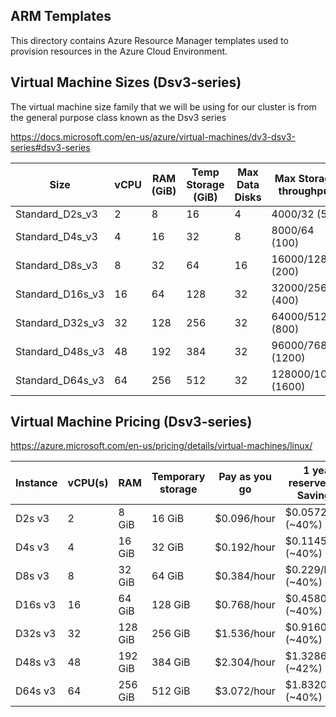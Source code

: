 ## ARM Templates

This directory contains Azure Resource Manager templates used to provision resources in the Azure Cloud Environment.

## Virtual Machine Sizes (Dsv3-series)

The virtual machine size family that we will be using for our cluster is from the general purpose class known as the Dsv3 series 

https://docs.microsoft.com/en-us/azure/virtual-machines/dv3-dsv3-series#dsv3-series


|Size               |vCPU|RAM (GiB)| Temp Storage (GiB)|Max Data Disks|Max Storage throughput|Max Temp Storage throughput|Max Disk throughput |Max Burst Disk throughput|Expected network bandwidth|
|-------------------|---|-------|-------|---|-------------------|---------------|---------------|-----------|------|
|Standard_D2s_v3	|2	|8	    |16	    |4	|4000/32 (50)	    |4000/100	    |3200/48	    |4000/100	|2/1000|
|Standard_D4s_v3	|4	|16	    |32	    |8	|8000/64 (100)	    |8000/200	    |6400/96	    |8000/200	|2/2000|
|Standard_D8s_v3	|8	|32	    |64	    |16	|16000/128 (200)	|16000/400	    |12800/192	    |16000/400	|4/4000|
|Standard_D16s_v3	|16	|64	    |128	|32	|32000/256 (400)	|32000/800	    |25600/384	    |32000/800	|8/8000|
|Standard_D32s_v3	|32	|128	|256	|32	|64000/512 (800)	|64000/1600	    |51200/768	    |64000/1600	|8/16000|
|Standard_D48s_v3	|48	|192	|384	|32	|96000/768 (1200)	|96000/2000	    |76800/1152	    |80000/2000	|8/24000|
|Standard_D64s_v3	|64	|256	|512	|32	|128000/1024 (1600)	|128000/2000	|80000/1200	    |80000/2000	|8/30000|


## Virtual Machine Pricing (Dsv3-series)

https://azure.microsoft.com/en-us/pricing/details/virtual-machines/linux/

|Instance	        |vCPU(s)|RAM        |Temporary storage  |Pay as you go  | 1 year reserved (% Savings)|3 year reserved (% Savings)| Spot (% Savings)|
|-------------------|-------|-----------|-------------------|---------------| ----------------------|-----------------------|-------------------|
|D2s v3	            |2	    | 8 GiB	    |16 GiB	            |$0.096/hour    |$0.0572/hour (~40%)	|$0.0369/hour (~62%)	|$0.0257/hour (~73%)|
|D4s v3	            |4	    | 16 GiB	|32 GiB	            |$0.192/hour    |$0.1145/hour (~40%)	|$0.0738/hour (~62%)	|$0.0513/hour (~73%)|
|D8s v3	            |8	    | 32 GiB	|64 GiB	            |$0.384/hour    |$0.229/hour (~40%)	    |$0.1474/hour (~62%)	|$0.1026/hour (~73%)|
|D16s v3	        |16	    | 64 GiB	|128 GiB	        |$0.768/hour    |$0.4580/hour (~40%)	|$0.2948/hour (~62%)	|$0.2052/hour (~73%)|
|D32s v3	        |32	    | 128 GiB	|256 GiB	        |$1.536/hour    |$0.9160/hour (~40%)	|$0.5896/hour (~62%)	|$0.4103/hour (~73%)|
|D48s v3	        |48	    | 192 GiB	|384 GiB	        |$2.304/hour    |$1.3286/hour (~42%)	|$0.864/hour (~63%)	    |$0.6154/hour (~73%)|
|D64s v3	        |64	    | 256 GiB	|512 GiB	        |$3.072/hour    |$1.8320/hour (~40%)	|$1.1792/hour (~62%)	|$0.8206/hour (~73%)|
